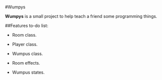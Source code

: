 #Wumpys

**Wumpys** is a small project to help teach a friend some programming things.

##Features to-do list:

* Room class.

* Player class.

* Wumpus class.

* Room effects.

* Wumpus states.
